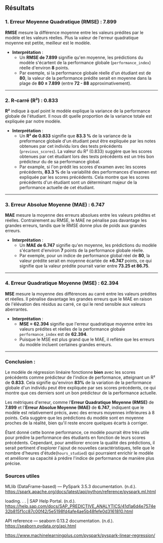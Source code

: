## Résultats

### 1. **Erreur Moyenne Quadratique (RMSE) : 7.899**

**RMSE** mesure la différence moyenne entre les valeurs prédites par le modèle et les valeurs réelles. Plus la valeur de l'erreur quadratique moyenne est petite, meilleur est le modèle.

- **Interprétation** :
  - Un **RMSE de 7.899** signifie qu'en moyenne, les prédictions du modèle s'écartent de la performance globale (`performance_index`) réelle d'environ **8** points.
  - Par exemple, si la performance globale réelle d'un étudiant est de **80**, la valeur de la performance prédite serait en moyenne dans la plage de **80 ± 7.899** (entre **72 - 88** approximativement).

---

### 2. **R-carré (R²) : 0.833**

**R²** indique à quel point le modèle explique la variance de la performance globale de l'étudiant. Il nous dit quelle proportion de la variance totale est expliquée par notre modèle.

- **Interprétation** :
  - Un **R² de 0.833** signifie que **83.3 %** de la variance de la preformance globale d'un étudiant peut être expliquée par les notes obtenues par cet individu lors des tests précédents (`previous_scores`). La valeur du R² (0.833) suggère que les scores obtenues par cet étudiant lors des tests précédents est un très bon prédicteur du de sa performance global.
  - Par example, si l'on prédit les scores d'examen avec les scores précédents, **83.3 %** de la variabilité des performances d'examen est expliquée par les scores précédents. Cela montre que les scores précédents d'un étudiant sont un déterminant majeur de la performance actuelle de cet étudiant.

---

### 3. **Erreur Absolue Moyenne (MAE) : 6.747**

**MAE** mesure la moyenne des erreurs absolues entre les valeurs prédites et réelles. Contrairement au RMSE, le MAE ne pénalise pas davantage les grandes erreurs, tandis que le RMSE donne plus de poids aux grandes erreurs.

- **Interprétation** :
  - Un **MAE de 6.747** signifie qu'en moyenne, les prédictions du modèle s'écartent d'environ **7** points de la performance globale réelle.
  - Par exemple, pour un indice de performance global réel de **80**, la valeur prédite serait en moyenne écartée de **±6.747** points, ce qui signifie que la valeur prédite pourrait varier entre **73.25 et 86.75**.

---

### 4. **Erreur Quadratique Moyenne (MSE) : 62.394**

**MSE** mesure la moyenne des différences au carré entre les valeurs prédites et réelles. Il pénalise davantage les grandes erreurs que le MAE en raison de l'élévation des résidus au carré, ce qui le rend sensible aux valeurs aberrantes.

- **Interprétation** :
  - **MSE = 62.394** signifie que l'erreur quadratique moyenne entre les valeurs prédites et réelles de la performance globale `performance_index` est de **62.394**.
  - Puisque le MSE est plus grand que le MAE, il reflète que les erreurs du modèle incluent certaines grandes erreurs.

---

### **Conclusion :**

Le modèle de régression linéaire fonctionne **bien** avec les scores précédents comme prédicteur de l'indice de performance, atteignant un R² de **0.833**. Cela signifie qu'environ **83%** de la variation de la performance globale d'un individu peut être expliquée par ses scores précédents, ce qui montre que ces derniers sont un bon prédicteur de la performance actuelle.

Les métriques d'erreur, comme l'**Erreur Quadratique Moyenne (RMSE)** de **7.899** et l'**Erreur Absolue Moyenne (MAE)** de **6.747**, indiquent que le modèle est relativement précis, avec des erreurs moyennes inférieures à 8 points. Cela suggère que les prédictions du modèle sont en moyenne proches de la réalité, bien qu'il reste encore quelques écarts à corriger.

Étant donné cette bonne performance, ce modèle pourrait être très utile pour prédire la performance des étudiants en fonction de leurs scores précédents. Cependant, pour améliorer encore la qualité des prédictions, il serait pertinent d'explorer l'ajout de nouvelles caractéristiques, telle que le nombre d'heures d'étude(`hours_studied`) qui pourraient enrichir le modèle et améliorer sa capacité à prédire l'indice de performance de manière plus précise.

### Sources utiles
MLlib (DataFrame-based) — PySpark 3.5.3 documentation. (n.d.). https://spark.apache.org/docs/latest/api/python/reference/pyspark.ml.html 

loading. . . | SAP Help Portal. (n.d.). https://help.sap.com/docs/SAP_PREDICTIVE_ANALYTICS/41d1a6d4e7574e32b815f1cc87c00f42/5e5198fd4afe4ae5b48fefe0d3161810.html

API reference — seaborn 0.13.2 documentation. (n.d.). https://seaborn.pydata.org/api.html

https://www.machinelearningplus.com/pyspark/pyspark-linear-regression/ 


